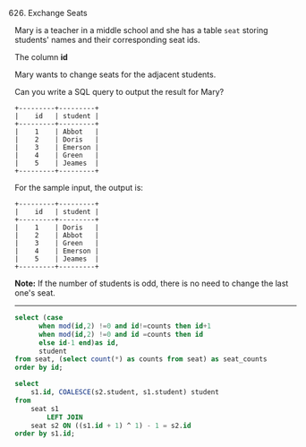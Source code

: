 626. Exchange Seats

Mary is a teacher in a middle school and she has a table `seat` storing students' names and their corresponding seat ids.

The column **id**

 

Mary wants to change seats for the adjacent students.

 

Can you write a SQL query to output the result for Mary?

 

```
+---------+---------+
|    id   | student |
+---------+---------+
|    1    | Abbot   |
|    2    | Doris   |
|    3    | Emerson |
|    4    | Green   |
|    5    | Jeames  |
+---------+---------+
```

For the sample input, the output is:

 

```
+---------+---------+
|    id   | student |
+---------+---------+
|    1    | Doris   |
|    2    | Abbot   |
|    3    | Green   |
|    4    | Emerson |
|    5    | Jeames  |
+---------+---------+
```

**Note:**
If the number of students is odd, there is no need to change the last one's seat.

------------------------------------------------------------------------------------------------

```sql
select (case
      when mod(id,2) !=0 and id!=counts then id+1
      when mod(id,2) !=0 and id =counts then id
      else id-1 end)as id, 
      student
from seat, (select count(*) as counts from seat) as seat_counts
order by id;

select
    s1.id, COALESCE(s2.student, s1.student) student
from
    seat s1
        LEFT JOIN
    seat s2 ON ((s1.id + 1) ^ 1) - 1 = s2.id
order by s1.id;
```

